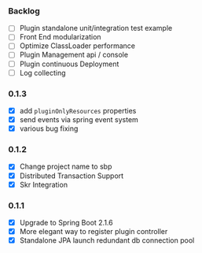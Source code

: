 ### Backlog
* [ ] Plugin standalone unit/integration test example
* [ ] Front End modularization
* [ ] Optimize ClassLoader performance
* [ ] Plugin Management api / console
* [ ] Plugin continuous Deployment
* [ ] Log collecting

### 0.1.3
* [x] add `pluginOnlyResources` properties
* [x] send events via spring event system
* [x] various bug fixing

### 0.1.2
* [x] Change project name to sbp
* [x] Distributed Transaction Support
* [x] Skr Integration

### 0.1.1
* [x] Upgrade to Spring Boot 2.1.6
* [x] More elegant way to register plugin controller
* [X] Standalone JPA launch redundant db connection pool